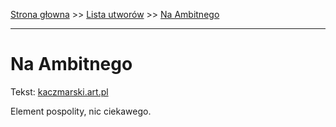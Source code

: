 [Strona głowna](../index.md) >> [Lista utworów](../list.md) >> [Na Ambitnego](306.md)

---

# Na Ambitnego

Tekst: [kaczmarski.art.pl](https://www.kaczmarski.art.pl/tworczosc/wiersze/na-ambitnego/)

Element pospolity, nic ciekawego.
